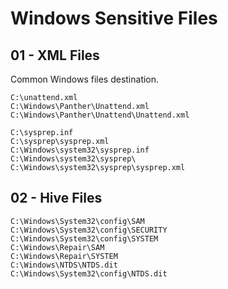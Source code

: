 # Windows Sensitive Files

## 01 - XML Files

Common Windows files destination.

```
C:\unattend.xml
C:\Windows\Panther\Unattend.xml
C:\Windows\Panther\Unattend\Unattend.xml

C:\sysprep.inf
C:\sysprep\sysprep.xml
C:\Windows\system32\sysprep.inf
C:\Windows\system32\sysprep\
C:\Windows\system32\sysprep\sysprep.xml
```

## 02 - Hive Files

```
C:\Windows\System32\config\SAM
C:\Windows\System32\config\SECURITY
C:\Windows\System32\config\SYSTEM
C:\Windows\Repair\SAM
C:\Windows\Repair\SYSTEM
C:\Windows\NTDS\NTDS.dit
C:\Windows\System32\config\NTDS.dit
```